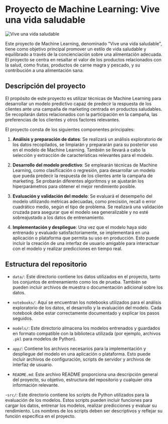 
# Proyecto de Machine Learning: Vive una vida saludable

![Vive una vida saludable](https://www.gundo.app/blog/wp-content/uploads/2022/02/Estilos-de-vida-saludable-la-importancia-para-nuestra-salud-1-e1645630955761.jpeg)

Este proyecto de Machine Learning, denominado "Vive una vida saludable", tiene como objetivo principal promover un estilo de vida saludable y equilibrado a través de la concienciación sobre una alimentación adecuada. El proyecto se centra en resaltar el valor de los productos relacionados con la salud, como frutas, productos de carne magra y pescado, y su contribución a una alimentación sana.

## Descripción del proyecto

El propósito de este proyecto es utilizar técnicas de Machine Learning para desarrollar un modelo predictivo capaz de predecir la respuesta de los clientes ante una campaña de marketing centrada en productos saludables. Se recopilarán datos relacionados con la participación en la campaña, las preferencias de los clientes y otros factores relevantes.

El proyecto consta de los siguientes componentes principales:

1. **Análisis y preparación de datos**: Se realizará un análisis exploratorio de los datos recopilados, se limpiarán y prepararán para su posterior uso en el modelo de Machine Learning. También se llevará a cabo la selección y extracción de características relevantes para el modelo.

2. **Desarrollo del modelo predictivo**: Se emplearán técnicas de Machine Learning, como clasificación o regresión, para desarrollar un modelo que pueda predecir la respuesta de los clientes ante la campaña de marketing. Se probarán diferentes algoritmos y se ajustarán los hiperparámetros para obtener el mejor rendimiento posible.

3. **Evaluación y validación del modelo**: Se evaluará el desempeño del modelo utilizando métricas adecuadas, como precisión, recall o error cuadrático medio, según el tipo de problema. Se realizará una validación cruzada para asegurar que el modelo sea generalizable y no esté sobreajustado a los datos de entrenamiento.

4. **Implementación y despliegue**: Una vez que el modelo haya sido entrenado y evaluado satisfactoriamente, se implementará en una aplicación o plataforma que permita su uso en producción. Esto puede incluir la creación de una interfaz de usuario amigable para interactuar con el modelo y realizar predicciones en tiempo real.

## Estructura del repositorio

- `data/`: Este directorio contiene los datos utilizados en el proyecto, tanto los conjuntos de entrenamiento como los de prueba. También se pueden incluir archivos de muestra o documentación adicional sobre los datos.

- `notebooks/`: Aquí se encuentran los notebooks utilizados para el análisis exploratorio de los datos, el desarrollo y la evaluación del modelo. Cada notebook debe estar correctamente documentado y explicar los pasos seguidos.

- `models/`: Este directorio almacena los modelos entrenados y guardados en formato compatible con la biblioteca utilizada (por ejemplo, archivos `.pkl` para modelos de Python).

- `app/`: Contiene los archivos necesarios para la implementación y despliegue del modelo en una aplicación o plataforma. Esto puede incluir archivos de configuración, scripts de servidor y archivos de interfaz de usuario.

- `README.md`: Este archivo README proporciona una descripción general del proyecto, su objetivo, estructura del repositorio y cualquier otra información relevante.

-`src/`: Este directorio contiene los scripts de Python utilizados para la evaluación de los modelos. Estos scripts pueden incluir funciones para cargar los datos, entrenar los modelos, realizar predicciones y evaluar su rendimiento. Los nombres de los scripts deben ser descriptivos y reflejar su función específica en el proyecto.

